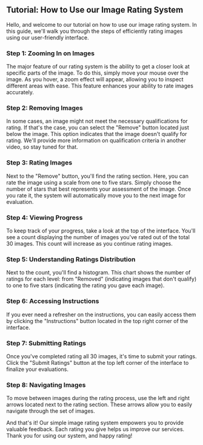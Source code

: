 ## Tutorial: How to Use our Image Rating System

Hello, and welcome to our tutorial on how to use our image rating system. In this guide, we'll walk you through the steps of efficiently rating images using our user-friendly interface.

### Step 1: Zooming In on Images

The major feature of our rating system is the ability to get a closer look at specific parts of the image. To do this, simply move your mouse over the image. As you hover, a zoom effect will appear, allowing you to inspect different areas with ease. This feature enhances your ability to rate images accurately.

### Step 2: Removing Images

In some cases, an image might not meet the necessary qualifications for rating. If that's the case, you can select the "Remove" button located just below the image. This option indicates that the image doesn't qualify for rating. We'll provide more information on qualification criteria in another video, so stay tuned for that.

### Step 3: Rating Images

Next to the "Remove" button, you'll find the rating section. Here, you can rate the image using a scale from one to five stars. Simply choose the number of stars that best represents your assessment of the image. Once you rate it, the system will automatically move you to the next image for evaluation.

### Step 4: Viewing Progress

To keep track of your progress, take a look at the top of the interface. You'll see a count displaying the number of images you've rated out of the total 30 images. This count will increase as you continue rating images.

### Step 5: Understanding Ratings Distribution

Next to the count, you'll find a histogram. This chart shows the number of ratings for each level: from "Removed" (indicating images that don't qualify) to one to five stars (indicating the rating you gave each image).

### Step 6: Accessing Instructions

If you ever need a refresher on the instructions, you can easily access them by clicking the "Instructions" button located in the top right corner of the interface.

### Step 7: Submitting Ratings

Once you've completed rating all 30 images, it's time to submit your ratings. Click the "Submit Ratings" button at the top left corner of the interface to finalize your evaluations.

### Step 8: Navigating Images

To move between images during the rating process, use the left and right arrows located next to the rating section. These arrows allow you to easily navigate through the set of images.

And that's it! Our simple image rating system empowers you to provide valuable feedback. Each rating you give helps us improve our services. Thank you for using our system, and happy rating!